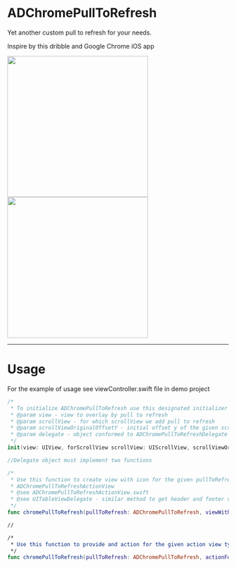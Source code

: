 # ADChromePullToRefresh
Yet another custom pull to refresh for your needs.

Inspire by this dribble and Google Chrome iOS app

<img src="https://d13yacurqjgara.cloudfront.net/users/21258/screenshots/2022862/attachments/357920/animation.gif" width="320" /> <img src="http://i.imgur.com/ofGGbQs.gif" width="320" />

-----
Usage
=====

For the example of usage see viewController.swift file in demo project

```swift
/*
 * To initialize ADChromePullToRefresh use this designated initializer
 * @param view - view to overlay by pull to refresh
 * @param scrollView - for which scrollView we add pull to refresh
 * @param scrollViewOriginalOffsetY - initial offset y of the given scrollView
 * @param delegate - object conformed to ADChromePullToRefreshDelegate protocol
 */
init(view: UIView, forScrollView scrollView: UIScrollView, scrollViewOriginalOffsetY: CGFloat, delegate: ADChromePullToRefreshDelegate) 

//Delegate object must implement two functions

/*
 * Use this function to create view with icon for the given pullToRefresh. To customize view use subclass of   
 * ADChromePullToRefreshActionView
 * @see ADChromePullToRefreshActionView.swift
 * @see UITableViewDelegate - similar method to get header and footer view
 */
func chromePullToRefresh(pullToRefresh: ADChromePullToRefresh, viewWithType: ADChromePullToRefreshActionViewType) -> ADChromePullToRefreshActionView

//

/*
 * Use this function to provide and action for the given action view type
 */
func chromePullToRefresh(pullToRefresh: ADChromePullToRefresh, actionForViewWithType: ADChromePullToRefreshActionViewType) -> ADChromePullToRefreshAction?
```

